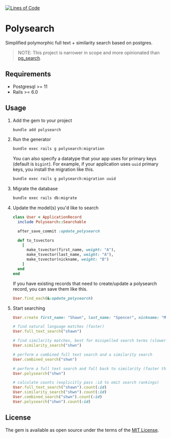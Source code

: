 [![Lines of Code](http://img.shields.io/badge/lines_of_code-237-brightgreen.svg?style=flat)](http://blog.codinghorror.com/the-best-code-is-no-code-at-all/)

# Polysearch

Simplified polymorphic full text + similarity search based on postgres.

> NOTE: This project is narrower in scope and more opinionated than [pg_search](https://github.com/Casecommons/pg_search).

## Requirements

- Postgresql >= 11
- Rails >= 6.0

## Usage

1. Add the gem to your project

    ```sh
    bundle add polysearch
    ```

1. Run the generator

    ```sh
    bundle exec rails g polysearch:migration
    ```

    You can also specify a datatype that your app uses for primary keys (default is `bigint`).
    For example, if your application uses `uuid` primary keys, you install the migration like this.

    ```sh
    bundle exec rails g polysearch:migration uuid
    ```

1. Migrate the database

    ```sh
    bundle exec rails db:migrate
    ```

1. Update the model(s) you'd like to search

    ```ruby
    class User < ApplicationRecord
      include Polysearch::Searchable

      after_save_commit :update_polysearch

      def to_tsvectors
        [
          make_tsvector(first_name, weight: "A"),
          make_tsvector(last_name, weight: "A"),
          make_tsvector(nickname, weight: "B")
        ]
      end
    end
    ```

    If you have existing records that need to create/update a polysearch record, you can save them like this.

    ```ruby
    User.find_each(&:update_polysearch)
    ```

1. Start searching

    ```ruby
    User.create first_name: "Shawn", last_name: "Spencer", nickname: "Maverick"

    # find natural language matches (faster)
    User.full_text_search("shawn")

    # find similarity matches, best for misspelled search terms (slower)
    User.similarity_search("shwn")

    # perform a combined full text search and a similarity search
    User.combined_search("shwn")

    # perform a full text search and fall back to similarity (faster than combined_search)
    User.polysearch("shwn")

    # calculate counts (explicitly pass :id to omit search rankings)
    User.full_text_search("shawn").count(:id)
    User.similarity_search("shwn").count(:id)
    User.combined_search("shwn").count(:id)
    User.polysearch("shwn").count(:id)
    ```

## License

The gem is available as open source under the terms of the [MIT License](https://opensource.org/licenses/MIT).
